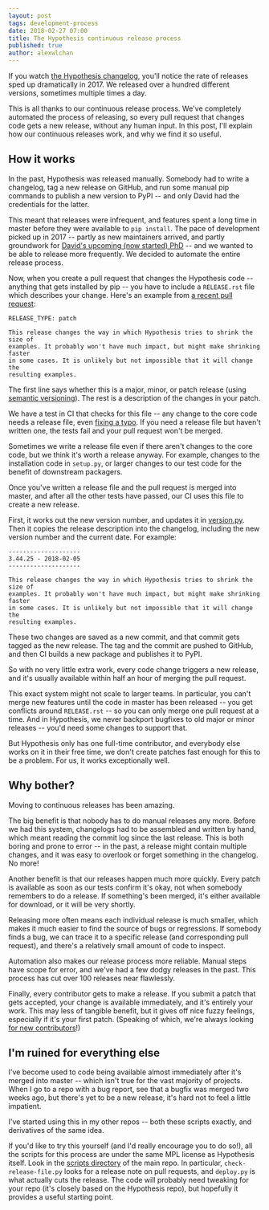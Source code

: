 ```yaml
---
layout: post
tags: development-process
date: 2018-02-27 07:00
title: The Hypothesis continuous release process
published: true
author: alexwlchan
---
```


If you watch [the Hypothesis changelog][changelog], you'll notice the rate of releases sped up dramatically in 2017.
We released over a hundred different versions, sometimes multiple times a day.

This is all thanks to our continuous release process.
We've completely automated the process of releasing, so every pull request that changes code gets a new release, without any human input.
In this post, I'll explain how our continuous releases work, and why we find it so useful.

[changelog]: https://hypothesis.readthedocs.io/en/latest/changes.html

<!--more-->

## How it works

In the past, Hypothesis was released manually.
Somebody had to write a changelog, tag a new release on GitHub, and run some manual pip commands to publish a new version to PyPI -- and only David had the credentials for the latter.

This meant that releases were infrequent, and features spent a long time in master before they were available to `pip install`.
The pace of development picked up in 2017 -- partly as new maintainers arrived, and partly groundwork for [David's upcoming (now started) PhD][phd] -- and we wanted to be able to release more frequently.
We decided to automate the entire release process.

Now, when you create a pull request that changes the Hypothesis code -- anything that gets installed by pip -- you have to include a `RELEASE.rst` file which describes your change.
Here's an example from [a recent pull request][recent]:

    RELEASE_TYPE: patch

    This release changes the way in which Hypothesis tries to shrink the size of
    examples. It probably won't have much impact, but might make shrinking faster
    in some cases. It is unlikely but not impossible that it will change the
    resulting examples.

The first line says whether this is a major, minor, or patch release (using [semantic versioning][semver]).
The rest is a description of the changes in your patch.

We have a test in CI that checks for this file -- any change to the core code needs a release file, even [fixing a typo][typo].
If you need a release file but haven't written one, the tests fail and your pull request won't be merged.

Sometimes we write a release file even if there aren't changes to the core code, but we think it's worth a release anyway.
For example, changes to the installation code in `setup.py`, or larger changes to our test code for the benefit of downstream packagers.

Once you've written a release file and the pull request is merged into master, and after all the other tests have passed, our CI uses this file to create a new release.

First, it works out the new version number, and updates it in [version.py][version.py].
Then it copies the release description into the changelog, including the new version number and the current date.
For example:

    --------------------
    3.44.25 - 2018-02-05
    --------------------

    This release changes the way in which Hypothesis tries to shrink the size of
    examples. It probably won't have much impact, but might make shrinking faster
    in some cases. It is unlikely but not impossible that it will change the
    resulting examples.

These two changes are saved as a new commit, and that commit gets tagged as the new release.
The tag and the commit are pushed to GitHub, and then CI builds a new package and publishes it to PyPI.

So with no very little extra work, every code change triggers a new release, and it's usually available within half an hour of merging the pull request.

This exact system might not scale to larger teams.
In particular, you can't merge new features until the code in master has been released -- you get conflicts around `RELEASE.rst` -- so you can only merge one pull request at a time.
And in Hypothesis, we never backport bugfixes to old major or minor releases -- you'd need some changes to support that.

But Hypothesis only has one full-time contributor, and everybody else works on it in their free time, we don't create patches fast enough for this to be a problem.
For us, it works exceptionally well.

[phd]: http://www.drmaciver.com/2017/04/life-changes-announcement-academia-edition/
[recent]: https://github.com/HypothesisWorks/hypothesis-python/pull/1101
[semver]: https://semver.org/
[typo]: https://github.com/HypothesisWorks/hypothesis-python/pull/1069
[version.py]: https://github.com/HypothesisWorks/hypothesis-python/blob/master/src/hypothesis/version.py

## Why bother?

Moving to continuous releases has been amazing.

The big benefit is that nobody has to do manual releases any more.
Before we had this system, changelogs had to be assembled and written by hand, which meant reading the commit log since the last release.
This is both boring and prone to error -- in the past, a release might contain multiple changes, and it was easy to overlook or forget something in the changelog.
No more!

Another benefit is that our releases happen much more quickly.
Every patch is available as soon as our tests confirm it's okay, not when somebody remembers to do a release.
If something's been merged, it's either available for download, or it will be very shortly.

Releasing more often means each individual release is much smaller, which makes it much easier to find the source of bugs or regressions.
If somebody finds a bug, we can trace it to a specific release (and corresponding pull request), and there's a relatively small amount of code to inspect.

Automation also makes our release process more reliable.
Manual steps have scope for error, and we've had a few dodgy releases in the past.
This process has cut over 100 releases near flawlessly.

Finally, every contributor gets to make a release.
If you submit a patch that gets accepted, your change is available immediately, and it's entirely your work.
This may less of tangible benefit, but it gives off nice fuzzy feelings, especially if it's your first patch.
(Speaking of which, we're always looking [for new contributors][contributors]!)

[contributors]: https://github.com/HypothesisWorks/hypothesis-python/blob/master/CONTRIBUTING.rst

## I'm ruined for everything else

I've become used to code being available almost immediately after it's merged into master -- which isn't true for the vast majority of projects.
When I go to a repo with a bug report, see that a bugfix was merged two weeks ago, but there's yet to be a new release, it's hard not to feel a little impatient.

I've started using this in my other repos -- both these scripts exactly, and derivatives of the same idea.

If you'd like to try this yourself (and I'd really encourage you to do so!), all the scripts for this process are under the same MPL license as Hypothesis itself.
Look in the [scripts directory][scripts] of the main repo.
In particular, `check-release-file.py` looks for a release note on pull requests, and `deploy.py` is what actually cuts the release.
The code will probably need tweaking for your repo (it's closely based on the Hypothesis repo), but hopefully it provides a useful starting point.

[scripts]: https://github.com/HypothesisWorks/hypothesis-python/tree/master/scripts
